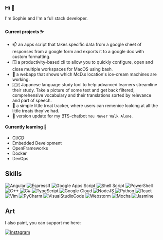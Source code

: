 ### Hi 🐥

I'm Sophie and I'm a full stack developer.

#### Current projects ⛷️
- 📫 an apps script that takes specific data from a google sheet of responses from a google form and exports it to a google doc with custom formatting. 
- 🪟 a productivity-based cli to allow you to quickly configure, open and close multiple workspaces for MacOS using bash.
- 🍦 a webapp that shows which McD.s location's ice-cream machines are working.
- 🇯🇵 Japanese language study tool to help advanced learners streamline their study. Take a picture of some text and get back filtered, comprehensive vocabulary and their translations sorted by relevance and part of speech.
- 🧋 a simple little treat tracker, where users can remenice looking at all the little treats they've had.
- 💜 version update for my BTS-chatbot `You Never Walk Alone`.

#### Currently learning 🌱
- CI/CD
- Embedded Development
- OpenFrameworks
- Docker
- DevOps

## Skills
![Angular](https://img.shields.io/badge/angular-%23DD0031.svg?style=for-the-badge&logo=angular&logoColor=white)   ![EspressIf](https://img.shields.io/badge/ESPRESSIF-E7352C.svg?style=for-the-badge&logo=espressif&logoColor=white)     ![Google Apps Script](https://img.shields.io/badge/Apps_Script-%234285F4.svg?style=for-the-badge&logo=googleappsscript&logoColor=white)      ![Shell Script](https://img.shields.io/badge/zsh-%23121011.svg?style=for-the-badge&logo=gnu-bash&logoColor=white)     ![PowerShell](https://img.shields.io/badge/PowerShell-%235391FE.svg?style=for-the-badge&logo=powershell&logoColor=white)      ![C++](https://img.shields.io/badge/c++-%2300599C.svg?style=for-the-badge&logo=cplusplus&logoColor=white)      ![C#](https://img.shields.io/badge/c%23-%23512BD4.svg?style=for-the-badge&logo=csharp&logoColor=white)     ![TypeScript](https://img.shields.io/badge/typescript-%23007ACC.svg?style=for-the-badge&logo=typescript&logoColor=white)      <img alt="Google Cloud" src="https://img.shields.io/badge/GCP-%234285F4.svg?style=for-the-badge&logo=google-cloud&logoColor=white"/>    <img alt="NodeJS" src="https://img.shields.io/badge/node.js-%2343853D.svg?style=for-the-badge&logo=node-dot-js&logoColor=white"/>    <img alt="Python" src="https://img.shields.io/badge/python-%2314354C.svg?style=for-the-badge&logo=python&logoColor=white"/>    <img alt="React" src="https://img.shields.io/badge/react-%2320232a.svg?style=for-the-badge&logo=react&logoColor=%2361DAFB"/>    <img alt="Vim" src="https://img.shields.io/badge/VIM-%2311AB00.svg?style=for-the-badge&logo=vim&logoColor=white"/>    <img alt="PyCharm" src="https://img.shields.io/badge/pycharm-143?style=for-the-badge&logo=pycharm&logoColor=black&color=black&labelColor=green"/>     ![VisualStudioCode](https://img.shields.io/badge/VS_Code-007ACC.svg?style=for-the-badge&logo=visualstudiocode&logoColor=white)      ![Webstorm](https://img.shields.io/badge/WebStorm-000000?style=for-the-badge&logo=WebStorm&logoColor=white)      <img alt="Mocha" src="https://img.shields.io/badge/-mocha-%238D6748?style=for-the-badge&logo=mocha&logoColor=white"/>     ![Jasmine](https://img.shields.io/badge/jasmine-%238A4182.svg?style=for-the-badge&logo=jasmine&logoColor=white)     

## Art
I also paint, you can support me here:

[<img alt="Instagram" src="https://img.shields.io/badge/rollininink-%23E4405F.svg?style=for-the-badge&logo=Instagram&logoColor=white"/>](https://www.instagram.com/rollininink/)
